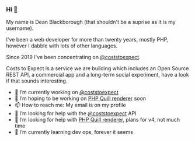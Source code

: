 ### Hi 👋

My name is Dean Blackborough (that shouldn't be a suprise as it is my username).

I've been a web developer for more than twenty years, mostly PHP, however I dabble with lots of other languages.

Since 2019 I've been concentrating on [@coststoexpect](https://api.costs-to-expect.com). 

Costs to Expect is a service we are building which includes an Open Source REST API, a commercial app and a long-term social experiment, have a look if that sounds interesting.

- 🔭 I’m currently working on [@coststoexpect](https://api.costs-to-expect.com)
- 🔭 I’m hoping to be working on [PHP Quill renderer](https://github.com/deanblackborough/php-quill-renderer) soon
- 📫 How to reach me: My email is on my profile
- 🤔 I’m looking for help with the [@coststoexpect](https://api.costs-to-expect.com) API
- 🤔 I’m looking for help with [PHP Quill renderer](https://github.com/deanblackborough/php-quill-renderer), plans for v4, not much time
- 🌱 I’m currently learning dev ops, forever it seems



<!--
**deanblackborough/deanblackborough** is a ✨ _special_ ✨ repository because its `README.md` (this file) appears on your GitHub profile.

Here are some ideas to get you started:

- 🔭 I’m currently working on ...
- 🌱 I’m currently learning ...
- 👯 I’m looking to collaborate on ...
- 🤔 I’m looking for help with ...
- 💬 Ask me about ...
- 📫 How to reach me: ...
- 😄 Pronouns: ...
- ⚡ Fun fact: ...
-->
